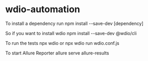 # wdio-automation

To install a dependency run npm install --save-dev [dependency]

So if you want to install wdio npm install --save-dev @wdio/cli

To run the tests npx wdio or npx wdio run wdio.conf.js

To start Allure Reporter allure serve allure-results
